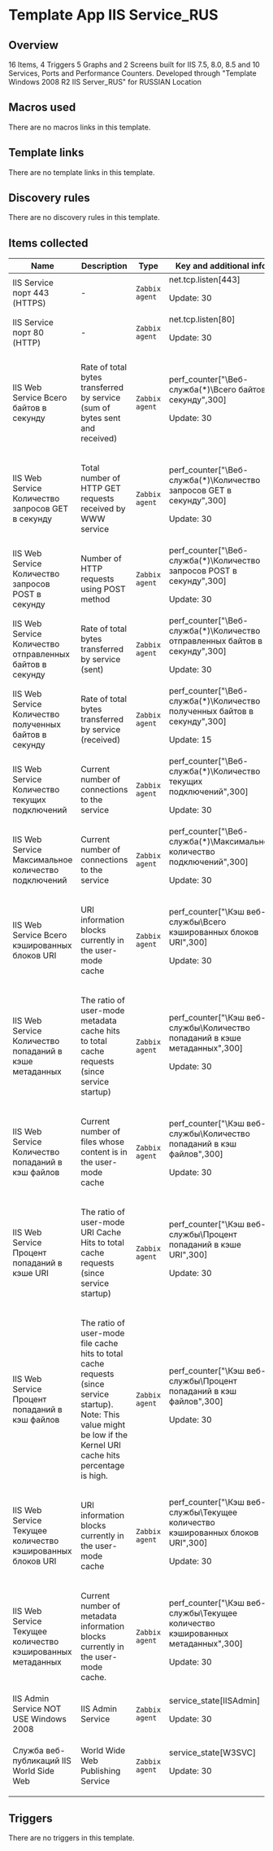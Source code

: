 # Template App IIS Service_RUS

## Overview

16 Items, 4 Triggers 5 Graphs and 2 Screens built for IIS 7.5, 8.0, 8.5 and 10 Services, Ports and Performance Counters. Developed through "Template Windows 2008 R2 IIS Server\_RUS" for RUSSIAN Location

## Macros used

There are no macros links in this template.

## Template links

There are no template links in this template.

## Discovery rules

There are no discovery rules in this template.

## Items collected

|Name|Description|Type|Key and additional info|
|----|-----------|----|----|
|IIS Service порт 443 (HTTPS)|<p>-</p>|`Zabbix agent`|net.tcp.listen[443]<p>Update: 30</p>|
|IIS Service порт 80 (HTTP)|<p>-</p>|`Zabbix agent`|net.tcp.listen[80]<p>Update: 30</p>|
|IIS Web Service Всего байтов в секунду|<p>Rate of total bytes transferred by service (sum of bytes sent and received)</p>|`Zabbix agent`|perf_counter["\Веб-служба(*)\Всего байтов в секунду",300]<p>Update: 30</p>|
|IIS Web Service Количество запросов GET в секунду|<p>Total number of HTTP GET requests received by WWW service</p>|`Zabbix agent`|perf_counter["\Веб-служба(*)\Количество запросов GET в секунду",300]<p>Update: 30</p>|
|IIS Web Service Количество запросов POST в секунду|<p>Number of HTTP requests using POST method</p>|`Zabbix agent`|perf_counter["\Веб-служба(*)\Количество запросов POST в секунду",300]<p>Update: 30</p>|
|IIS Web Service Количество отправленных байтов в секунду|<p>Rate of total bytes transferred by service (sent)</p>|`Zabbix agent`|perf_counter["\Веб-служба(*)\Количество отправленных байтов в секунду",300]<p>Update: 30</p>|
|IIS Web Service Количество полученных байтов в секунду|<p>Rate of total bytes transferred by service (received)</p>|`Zabbix agent`|perf_counter["\Веб-служба(*)\Количество полученных байтов в секунду",300]<p>Update: 15</p>|
|IIS Web Service Количество текущих подключений|<p>Current number of connections to the service</p>|`Zabbix agent`|perf_counter["\Веб-служба(*)\Количество текущих подключений",300]<p>Update: 30</p>|
|IIS Web Service Максимальное количество подключений|<p>Current number of connections to the service</p>|`Zabbix agent`|perf_counter["\Веб-служба(*)\Максимальное количество подключений",300]<p>Update: 30</p>|
|IIS Web Service Всего кэшированных блоков URI|<p>URI information blocks currently in the user-mode cache</p>|`Zabbix agent`|perf_counter["\Кэш веб-службы\Всего кэшированных блоков URI",300]<p>Update: 30</p>|
|IIS Web Service Количество попаданий в кэше метаданных|<p>The ratio of user-mode metadata cache hits to total cache requests (since service startup)</p>|`Zabbix agent`|perf_counter["\Кэш веб-службы\Количество попаданий в кэше метаданных",300]<p>Update: 30</p>|
|IIS Web Service Количество попаданий в кэш файлов|<p>Current number of files whose content is in the user-mode cache</p>|`Zabbix agent`|perf_counter["\Кэш веб-службы\Количество попаданий в кэш файлов",300]<p>Update: 30</p>|
|IIS Web Service Процент попаданий в кэше URI|<p>The ratio of user-mode URI Cache Hits to total cache requests (since service startup)</p>|`Zabbix agent`|perf_counter["\Кэш веб-службы\Процент попаданий в кэше URI",300]<p>Update: 30</p>|
|IIS Web Service Процент попаданий в кэш файлов|<p>The ratio of user-mode file cache hits to total cache requests (since service startup). Note: This value might be low if the Kernel URI cache hits percentage is high.</p>|`Zabbix agent`|perf_counter["\Кэш веб-службы\Процент попаданий в кэш файлов",300]<p>Update: 30</p>|
|IIS Web Service Текущее количество кэшированных блоков URI|<p>URI information blocks currently in the user-mode cache</p>|`Zabbix agent`|perf_counter["\Кэш веб-службы\Текущее количество кэшированных блоков URI",300]<p>Update: 30</p>|
|IIS Web Service Текущее количество кэшированных метаданных|<p>Current number of metadata information blocks currently in the user-mode cache.</p>|`Zabbix agent`|perf_counter["\Кэш веб-службы\Текущее количество кэшированных метаданных",300]<p>Update: 30</p>|
|IIS Admin Service NOT USE Windows 2008|<p>IIS Admin Service</p>|`Zabbix agent`|service_state[IISAdmin]<p>Update: 30</p>|
|Служба веб-публикаций IIS World Side Web|<p>World Wide Web Publishing Service</p>|`Zabbix agent`|service_state[W3SVC]<p>Update: 30</p>|
## Triggers

There are no triggers in this template.

